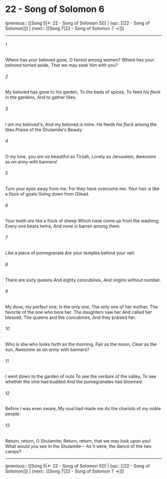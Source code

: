 # 22 - Song of Solomon 6

(previous:: [[Song 5|← 22 - Song of Solomon 5]]) | (up:: [[22 - Song of Solomon]]) | (next:: [[Song 7|22 - Song of Solomon 7 →]])

***


###### 1 
Where has your beloved gone, O fairest among women? Where has your beloved turned aside, That we may seek him with you? 

###### 2 
My beloved has gone to his garden, To the beds of spices, To feed _his flock_ in the gardens, And to gather lilies. 

###### 3 
I _am_ my beloved's, And my beloved _is_ mine. He feeds _his flock_ among the lilies.Praise of the Shulamite's Beauty 

###### 4 
O my love, you _are as_ beautiful as Tirzah, Lovely as Jerusalem, Awesome as _an army_ with banners! 

###### 5 
Turn your eyes away from me, For they have overcome me. Your hair _is_ like a flock of goats Going down from Gilead. 

###### 6 
Your teeth _are_ like a flock of sheep Which have come up from the washing; Every one bears twins, And none _is_ barren among them. 

###### 7 
Like a piece of pomegranate _Are_ your temples behind your veil. 

###### 8 
There are sixty queens And eighty concubines, And virgins without number. 

###### 9 
My dove, my perfect one, Is the only one, The only one of her mother, The favorite of the one who bore her. The daughters saw her And called her blessed, The queens and the concubines, And they praised her. 

###### 10 
Who is she who looks forth as the morning, Fair as the moon, Clear as the sun, Awesome as _an army_ with banners? 

###### 11 
I went down to the garden of nuts To see the verdure of the valley, To see whether the vine had budded _And_ the pomegranates had bloomed. 

###### 12 
Before I was even aware, My soul had made me _As_ the chariots of my noble people. 

###### 13 
Return, return, O Shulamite; Return, return, that we may look upon you! What would you see in the Shulamite-- As it were, the dance of the two camps?

***

(previous:: [[Song 5|← 22 - Song of Solomon 5]]) | (up:: [[22 - Song of Solomon]]) | (next:: [[Song 7|22 - Song of Solomon 7 →]])

